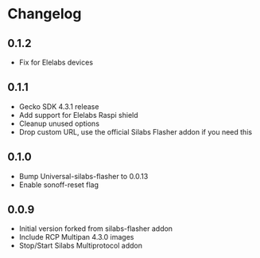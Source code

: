 # Changelog

## 0.1.2

 - Fix for Elelabs devices

## 0.1.1

 - Gecko SDK 4.3.1 release
 - Add support for Elelabs Raspi shield
 - Cleanup unused options
 - Drop custom URL, use the official Silabs Flasher addon if you need this

## 0.1.0

- Bump Universal-silabs-flasher to 0.0.13
- Enable sonoff-reset flag

## 0.0.9

- Initial version forked from silabs-flasher addon
- Include RCP Multipan 4.3.0 images
- Stop/Start Silabs Multiprotocol addon
